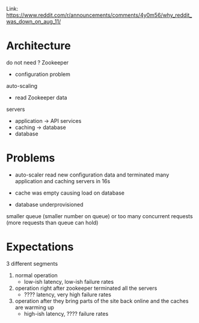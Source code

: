 
Link: https://www.reddit.com/r/announcements/comments/4y0m56/why_reddit_was_down_on_aug_11/


# Architecture

do not need ? Zookeeper
- configuration problem


auto-scaling
- read Zookeeper data 



servers
- application -> API services
- caching -> database
- database


# Problems

- auto-scaler read new configuration data and terminated many application and caching servers in 16s

- cache was empty causing load on database

- database underprovisioned

smaller queue (smaller number on queue) or too many concurrent requests (more requests than queue can hold)

# Expectations

3 different segments
1. normal operation
    - low-ish latency, low-ish failure rates
2. operation right after zookeeper terminated all the servers
    - ???? latency, very high failure rates
3. operation after they bring parts of the site back online and the caches are warming up
    - high-ish latency, ???? failure rates




